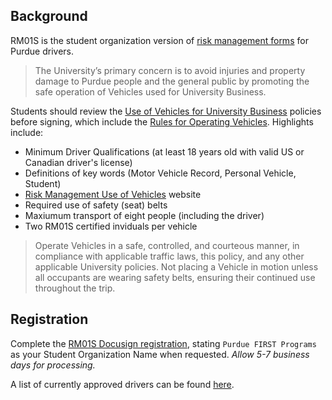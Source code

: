 ## Background

RM01S is the student organization version of [risk management forms](https://www.purdue.edu/business/risk_mgmt/Forms/index.html) for Purdue drivers.

> The University’s primary concern is to avoid injuries and property damage to Purdue people and the general public by promoting the safe operation of Vehicles used for University Business.

Students should review the [Use of Vehicles for University Business](https://www.purdue.edu/policies/facilities-safety/iva1.html) policies before signing, which include the [Rules for Operating Vehicles](https://www.purdue.edu/business/risk_mgmt/Vehicle_Use_Info/RULES-FOR-OPERATING-VEHICLES_Final_08012024.pdf#Rules%20for%20Operating%20Procedures).
Highlights include:
 - Minimum Driver Qualifications (at least 18 years old with valid US or Canadian driver's license)
 - Definitions of key words (Motor Vehicle Record, Personal Vehicle, Student)
 - [Risk Management Use of Vehicles](https://www.purdue.edu/business/risk_mgmt/Vehicle_Use_Info/index.html) website
 - Required use of safety (seat) belts
 - Maxiumum transport of eight people (including the driver)
 - Two RM01S certified inviduals per vehicle

> Operate Vehicles in a safe, controlled, and courteous manner, in compliance with applicable traffic laws, this policy, and any other applicable University policies. Not placing a Vehicle in motion unless all occupants are wearing safety belts, ensuring their continued use throughout the trip.

## Registration

Complete the [RM01S Docusign registration](https://na2.docusign.net/member/PowerFormSigning.aspx?PowerFormId=a13581b9-c7cb-4896-adb1-888d5bd56d51#RM01S#RM01S), stating `Purdue FIRST Programs` as your Student Organization Name when requested. *Allow 5-7 business days for processing.*

A list of currently approved drivers can be found [here](https://purdue0.sharepoint.com/sites/VehicleUseInfo/Documents/ApprovedDrivers.xlsx).
